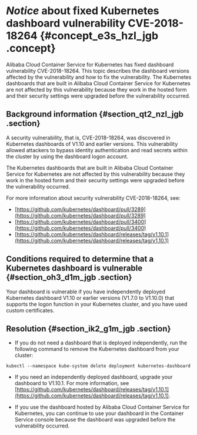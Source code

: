 # *Notice* about fixed Kubernetes dashboard vulnerability CVE-2018-18264 {#concept_e3s_hzl_jgb .concept}

Alibaba Cloud Container Service for Kubernetes has fixed dashboard vulnerability CVE-2018-18264. This topic describes the dashboard versions affected by the vulnerability and how to fix the vulnerability. The Kubernetes dashboards that are built in Alibaba Cloud Container Service for Kubernetes are not affected by this vulnerability because they work in the hosted form and their security settings were upgraded before the vulnerability occurred.

## Background information {#section_qt2_nzl_jgb .section}

A security vulnerability, that is, CVE-2018-18264, was discovered in Kubernetes dashboards of V1.10 and earlier versions. This vulnerability allowed attackers to bypass identity authentication and read secrets within the cluster by using the dashboard logon account.

The Kubernetes dashboards that are built in Alibaba Cloud Container Service for Kubernetes are not affected by this vulnerability because they work in the hosted form and their security settings were upgraded before the vulnerability occurred.

For more information about security vulnerability CVE-2018-18264, see:

-   [https://github.com/kubernetes/dashboard/pull/3289](https://github.com/kubernetes/dashboard/pull/3289)
-   [https://github.com/kubernetes/dashboard/pull/3400](https://github.com/kubernetes/dashboard/pull/3400)
-   [https://github.com/kubernetes/dashboard/releases/tag/v1.10.1](https://github.com/kubernetes/dashboard/releases/tag/v1.10.1)

## Conditions required to determine that a Kubernetes dashboard is vulnerable {#section_oh3_d1m_jgb .section}

Your dashboard is vulnerable if you have independently deployed Kubernetes dashboard V1.10 or earlier versions \(V1.7.0 to V1.10.0\) that supports the logon function in your Kubernetes cluster, and you have used custom certificates.

## Resolution {#section_ik2_g1m_jgb .section}

-   If you do not need a dashboard that is deployed independently, run the following command to remove the Kubernetes dashboard from your cluster:

```
kubectl --namespace kube-system delete deployment kubernetes-dashboard
```

-   If you need an independently deployed dashboard, upgrade your dashboard to V1.10.1. For more information, see [https://github.com/kubernetes/dashboard/releases/tag/v1.10.1](https://github.com/kubernetes/dashboard/releases/tag/v1.10.1).

-   If you use the dashboard hosted by Alibaba Cloud Container Service for Kubernetes, you can continue to use your dashboard in the Container Service console because the dashboard was upgraded before the vulnerability occurred.



